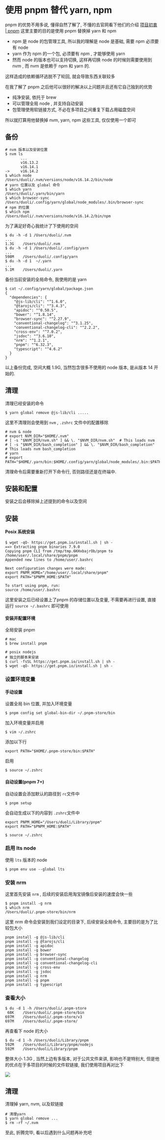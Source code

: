 # 使用 pnpm 替代 yarn, npm

pnpm 的优势不用多说, 懂得自然了解了, 不懂的去官网看下他们的介绍 [项目初衷 | pnpm](https://pnpm.io/zh/motivation) 这里主要的目的是使用 pnpm 替换掉 yarn 和 npm

- npm 是 node 的包管理工具, 所以我的理解是 node 是基础, 需要 npm 必须要有 node
- yarn 作为 npm 的一个包, 必须要有 npm , 才能够使用 yarn
- 然而 node 的版本也可以支持切换, 这样再切换 node 的时候则需要使用到 nvm , 而 nvm 是依赖于 npm 和 yarn 的.

这样造成的依赖循环逃脱不了轮回, 就会导致东西关联较多

在我了解了 pnpm 之后他可以很好的解决以上问题并且还有它自己独到的优势

- 纯净安装, 依托于 brew
- 可以管理全局 node , 并支持自动安装
- 包管理使用软链接方式, 不必在多项目之间重复下载占用磁盘空间

所以就打算用他替换掉 nvm, yarn, npm 这些工具, 仅仅使用一个即可




## 备份
```
# nvm 版本以及安装位置
$ nvm ls
       ...
       v16.13.2
       v16.14.1
->     v16.14.2
$ which node
/Users/duoli/.nvm/versions/node/v16.14.2/bin/node
# yarn 位置以及 global 命令
$ which yarn
/Users/duoli/.yarn/bin/yarn
$ which browser-sync
/Users/duoli/.config/yarn/global/node_modules/.bin/browser-sync
# npm 的位置
$ which npm
/Users/duoli/.nvm/versions/node/v16.14.2/bin/npm
```
为了满足好奇心我统计了下使用的空间
```
$ du -h -d 1 /Users/duoli/.nvm
...
1.3G	/Users/duoli/.nvm
$ du -h -d 1 /Users/duoli/.config/yarn
...
598M	/Users/duoli/.config/yarn
$ du -h -d 1  ~/.yarn
...
5.1M	/Users/duoli/.yarn
```
备份当前安装的全局命令, 我使用的是 yarn
```
$ cat ~/.config/yarn/global/package.json
{
  "dependencies": {
    "@js-lib/cli": "^1.6.0",
    "@tarojs/cli": "^3.4.3",
    "apidoc": "^0.50.5",
    "bower": "^1.8.14",
    "browser-sync": "^2.27.9",
    "conventional-changelog": "^3.1.25",
    "conventional-changelog-cli": "^2.2.2",
    "cross-env": "^7.0.2",
    "jsdoc": "^3.6.10",
    "nrm": "^1.2.1",
    "pnpm": "^6.32.3",
    "typescript": "^4.6.2"
  }
}
```
以上备份完成, 空间大概 1.9G, 当然包含很多不使用的 node 版本, 是从版本 14 开始的.

## 清理
清理已经安装的命令
```
$ yarn global remove @js-lib/cli .....
```
这里不清理则会使用到 `nvm` , `.zshrc` 文件中的配置移除
```
# nvm & node
# export NVM_DIR="$HOME/.nvm"
# [ -s "$NVM_DIR/nvm.sh" ] && \. "$NVM_DIR/nvm.sh"  # This loads nvm
# [ -s "$NVM_DIR/bash_completion" ] && \. "$NVM_DIR/bash_completion"  # This loads nvm bash_completion
# yarn
# export PATH="$HOME/.yarn/bin:$HOME/.config/yarn/global/node_modules/.bin:$PATH"
```
清理命令后需要重新打开下命令行, 否则路径还是在终端中.

## 安装和配置
安装之后会移除掉上述提到的命令以及空间

## 安装

#### Posix 系统安装
```
$ wget -qO- https://get.pnpm.io/install.sh | sh -
==> Extracting pnpm binaries 7.9.0
Copying pnpm CLI from /tmp/tmp.6KHxbajrOb/pnpm to /home/user/.local/share/pnpm/pnpm
Appended new lines to /home/user/.bashrc

Next configuration changes were made:
export PNPM_HOME="/home/user/.local/share/pnpm"
export PATH="$PNPM_HOME:$PATH"

To start using pnpm, run:
source /home/user/.bashrc
```
这里安装之后已经设置上了pnpm 的存储位置以及变量, 不需要再进行设置, 直接运行 `source ~/.bashrc` 即可使用

#### 安装并配置环境
全局安装 pnpm
```
# mac
$ brew install pnpm

# posix nodejs
# 独立的脚本来安装
$ curl -fsSL https://get.pnpm.io/install.sh | sh -
$ wget -qO- https://get.pnpm.io/install.sh | sh -
```

### 设置环境变量

#### 手动设置
设置全局 bin 位置, 并加入环境变量
```
$ pnpm config set global-bin-dir ~/.pnpm-store/bin
```
加入环境变量并启用
```
$ vim ~/.zshrc
```
添加以下行
```
export PATH="$HOME/.pnpm-store/bin:$PATH"
```
启用
```
$ source ~/.zshrc
```

#### 自动设置(pnpm 7+)
自动设置会添加默认的路径到 `rc`文件中
```
$ pnpm setup
```
会自动生成以下的内容到 `.zshrc`文件中
```
export PNPM_HOME="/Users/duoli/Library/pnpm"
export PATH="$PNPM_HOME:$PATH"
```
```
$ source ~/.zshrc
```

### 启用 lts node
使用 `lts` 版本的 node
```
$ pnpm env use --global lts
```

### 安装 nrm
这里首先安装 `nrm` , 后续的安装启用淘宝镜像后安装的速度会快一些
```
$ pnpm install -g nrm
$ which nrm
/Users/duoli/.pnpm-store/bin/nrm
```
这里 nrm 命令会安装到我们设定的目录下, 后续安装全局命令, 主要目的是为了比较包大小
```
pnpm install -g @js-lib/cli
pnpm install -g @tarojs/cli
pnpm install -g apidoc
pnpm install -g bower
pnpm install -g browser-sync
pnpm install -g conventional-changelog
pnpm install -g conventional-changelog-cli
pnpm install -g cross-env
pnpm install -g jsdoc
pnpm install -g nrm
pnpm install -g pnpm
pnpm install -g typescript
```

### 查看大小
```
$ du -d 1 -h /Users/duoli/.pnpm-store
 68K	/Users/duoli/.pnpm-store/bin
697M	/Users/duoli/.pnpm-store/v3
697M	/Users/duoli/.pnpm-store/
```
再查看下 node 的大小
```
$ du -d 1 -h /Users/duoli/Library/pnpm
592M	/Users/duoli/Library/pnpm/nodejs
592M	/Users/duoli/Library/pnpm
```
整体大小 1.3G , 当然上边有多版本, 对于公共文件来讲, 影响也不是特别大, 但是他的优点在于多项目的时候的文件软链接, 我们使用项目再对比下

![](https://file.wulicode.com/note/2022/03-24/00-04-55568.png#id=SpWsq&originHeight=443&originWidth=588&originalType=binary&ratio=1&rotation=0&showTitle=false&status=done&style=none&title=)

## 清理
清理掉 yarn, nvm, 以及软链接
```
# 清理yarn
$ yarn global remove ...
$ rm -rf ~/.nvm
```
至此, 折腾完毕, 看以后遇到什么问题再补充吧

